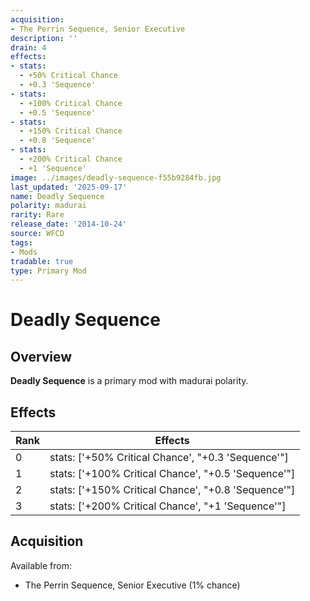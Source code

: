 ```yaml
---
acquisition:
- The Perrin Sequence, Senior Executive
description: ''
drain: 4
effects:
- stats:
  - +50% Critical Chance
  - +0.3 'Sequence'
- stats:
  - +100% Critical Chance
  - +0.5 'Sequence'
- stats:
  - +150% Critical Chance
  - +0.8 'Sequence'
- stats:
  - +200% Critical Chance
  - +1 'Sequence'
image: ../images/deadly-sequence-f55b9284fb.jpg
last_updated: '2025-09-17'
name: Deadly Sequence
polarity: madurai
rarity: Rare
release_date: '2014-10-24'
source: WFCD
tags:
- Mods
tradable: true
type: Primary Mod
---
```


# Deadly Sequence

## Overview

**Deadly Sequence** is a primary mod with madurai polarity.

## Effects

| Rank | Effects |
|------|----------|
| 0 | stats: ['+50% Critical Chance', "+0.3 'Sequence'"] |
| 1 | stats: ['+100% Critical Chance', "+0.5 'Sequence'"] |
| 2 | stats: ['+150% Critical Chance', "+0.8 'Sequence'"] |
| 3 | stats: ['+200% Critical Chance', "+1 'Sequence'"] |

## Acquisition

Available from:
- The Perrin Sequence, Senior Executive (1% chance)

